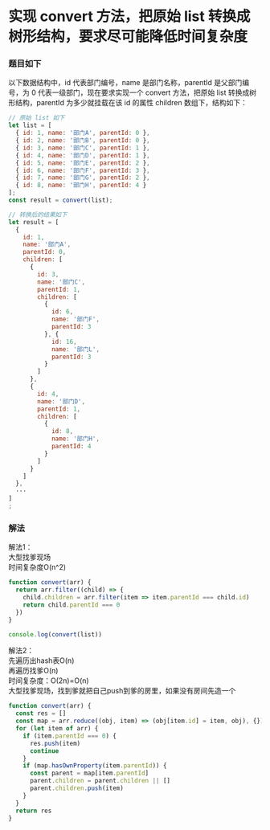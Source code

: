 # 实现 convert 方法，把原始 list 转换成树形结构，要求尽可能降低时间复杂度

### 题目如下

以下数据结构中，id 代表部门编号，name 是部门名称，parentId 是父部门编号，为 0 代表一级部门，现在要求实现一个 convert 方法，把原始 list 转换成树形结构，parentId 为多少就挂载在该 id 的属性
children 数组下，结构如下：

```js
// 原始 list 如下
let list = [
  { id: 1, name: '部门A', parentId: 0 },
  { id: 2, name: '部门B', parentId: 0 },
  { id: 3, name: '部门C', parentId: 1 },
  { id: 4, name: '部门D', parentId: 1 },
  { id: 5, name: '部门E', parentId: 2 },
  { id: 6, name: '部门F', parentId: 3 },
  { id: 7, name: '部门G', parentId: 2 },
  { id: 8, name: '部门H', parentId: 4 }
];
const result = convert(list);

// 转换后的结果如下
let result = [
  {
    id: 1,
    name: '部门A',
    parentId: 0,
    children: [
      {
        id: 3,
        name: '部门C',
        parentId: 1,
        children: [
          {
            id: 6,
            name: '部门F',
            parentId: 3
          }, {
            id: 16,
            name: '部门L',
            parentId: 3
          }
        ]
      },
      {
        id: 4,
        name: '部门D',
        parentId: 1,
        children: [
          {
            id: 8,
            name: '部门H',
            parentId: 4
          }
        ]
      }
    ]
  },
  ···
]
;
```

### 解法

解法1：                                   
大型找爹现场                      
时间复杂度O(n^2)

```js
function convert(arr) {
  return arr.filter((child) => {
    child.children = arr.filter(item => item.parentId === child.id)
    return child.parentId === 0
  })
}

console.log(convert(list))
```

解法2：                        
先遍历出hash表O(n)                       
再遍历找爹O(n)                   
时间复杂度：O(2n)=O(n)                    
大型找爹现场，找到爹就把自己push到爹的房里，如果没有房间先造一个

```js
function convert(arr) {
  const res = []
  const map = arr.reduce((obj, item) => (obj[item.id] = item, obj), {})
  for (let item of arr) {
    if (item.parentId === 0) {
      res.push(item)
      continue
    }
    if (map.hasOwnProperty(item.parentId)) {
      const parent = map[item.parentId]
      parent.children = parent.children || []
      parent.children.push(item)
    }
  }
  return res
}
```